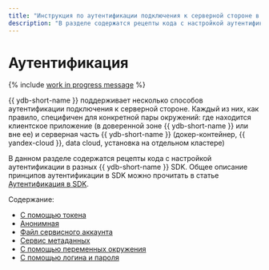 ```yaml
---
title: "Инструкция по аутентификации подключения к серверной стороне в {{ ydb-short-name }}"
description: "В разделе содержатся рецепты кода с настройкой аутентификации в разных {{ ydb-short-name }} SDK."
---
```


# Аутентификация

{% include [work in progress message](_includes/addition.md) %}

{{ ydb-short-name }} поддерживает несколько способов аутентификации подключения к серверной стороне. Каждый из них, как правило, специфичен для конкретной пары окружений: где находится клиентское приложение (в доверенной зоне {{ ydb-short-name }} или вне ее) и серверная часть {{ ydb-short-name }} (докер-контейнер, {{ yandex-cloud }}, data cloud, установка на отдельном кластере)

В данном разделе содержатся рецепты кода с настройкой аутентификации в разных {{ ydb-short-name }} SDK. Общее описание принципов аутентификации в SDK можно прочитать в статье [Аутентификация в SDK](auth.md).

Содержание:
- [С помощью токена](auth-access-token.md)
- [Анонимная](auth-anonymous.md)
- [Файл сервисного аккаунта](auth-service-account.md)
- [Сервис метаданных](auth-metadata.md)
- [С помощью переменных окружения](auth-env.md)
- [С помощью логина и пароля](auth-static.md)
